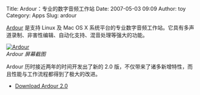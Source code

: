 Title: Ardour：专业的数字音频工作站
Date: 2007-05-03 09:09
Author: toy
Category: Apps
Slug: ardour

[Ardour](http://ardour.org/) 是支持 Linux 及 Mac OS X
系统平台的专业数字音频工作站。它具有多声道录制、非害性编辑、自动化支持、混音处理等强大的功能。

[![Ardour](http://i.linuxtoy.org/i/2007/05/ardour_s.png)](http://i.linuxtoy.org/i/2007/05/ardour.png)  
*Ardour 屏幕截图*

Ardour 历时接近两年的时间开发出了新的 2.0
版，不仅带来了诸多新增特性，而且性能与工作流程都得到了极大的改进。

- [Download Ardour 2.0](http://ardour.org/download)
